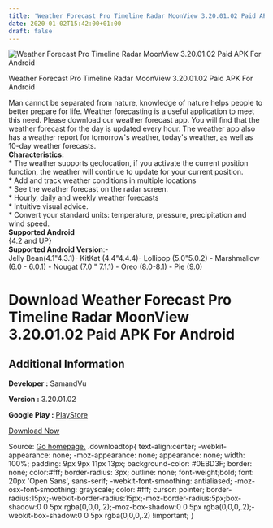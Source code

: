 ```yaml
---
title: 'Weather Forecast Pro Timeline Radar MoonView 3.20.01.02 Paid APK For Android'
date: 2020-01-02T15:42:00+01:00
draft: false
---
```


![Weather Forecast Pro Timeline Radar MoonView 3.20.01.02 Paid APK For Android](https://i0.wp.com/apkhome.net/wp-content/uploads/2020/01/Weather-Forecast-Pro-Timeline-Radar-MoonView-3.20.01.02-Paid.png "Weather Forecast Pro Timeline Radar MoonView 3.20.01.02 Paid APK For Android")

  

Weather Forecast Pro Timeline Radar MoonView 3.20.01.02 Paid APK For Android

Man cannot be separated from nature, knowledge of nature helps people to better prepare for life. Weather forecasting is a useful application to meet this need. Please download our weather forecast app. You will find that the weather forecast for the day is updated every hour. The weather app also has a weather report for tomorrow's weather, today's weather, as well as 10-day weather forecasts.  
**Characteristics:**  
\* The weather supports geolocation, if you activate the current position function, the weather will continue to update for your current position.  
\* Add and track weather conditions in multiple locations  
\* See the weather forecast on the radar screen.  
\* Hourly, daily and weekly weather forecasts  
\* Intuitive visual advice.  
\* Convert your standard units: temperature, pressure, precipitation and wind speed.  
**Supported Android**  
{4.2 and UP}  
**Supported Android Version**:-  
Jelly Bean(4.1"4.3.1)- KitKat (4.4"4.4.4)- Lollipop (5.0"5.0.2) - Marshmallow (6.0 - 6.0.1) - Nougat (7.0 " 7.1.1) - Oreo (8.0-8.1) - Pie (9.0)

Download Weather Forecast Pro Timeline Radar MoonView 3.20.01.02 Paid APK For Android
=====================================================================================

Additional Information
----------------------

**Developer :** SamandVu

**Version :** 3.20.01.02

**Google Play :** [PlayStore](https://play.google.com/store/apps/details?id=com.obama.weatherpro)

  

[Download Now](https://store4app.co/post/weather-forecast-pro-timeline-radar-moonview-3-20-01-02-paid-apk-for-android_1577971044)

  
Source: [Go homepage.](https://store4app.co/post/weather-forecast-pro-timeline-radar-moonview-3-20-01-02-paid-apk-for-android_1577971044) .downloadtop{ text-align:center; -webkit-appearance: none; -moz-appearance: none; appearance: none; width: 100%; padding: 9px 9px 11px 13px; background-color: #0EBD3F; border: none; color:#fff; border-radius: 3px; outline: none; font-weight;bold; font: 20px 'Open Sans', sans-serif; -webkit-font-smoothing: antialiased; -moz-osx-font-smoothing: grayscale; color: #fff; cursor: pointer; border-radius:15px;-webkit-border-radius:15px;-moz-border-radius:5px;box-shadow:0 0 5px rgba(0,0,0,.2);-moz-box-shadow:0 0 5px rgba(0,0,0,.2);-webkit-box-shadow:0 0 5px rgba(0,0,0,.2) !important; }